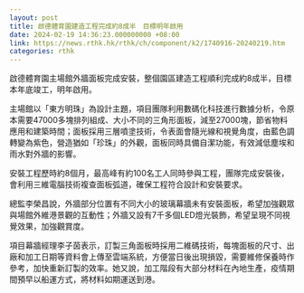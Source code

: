 ```yaml
---
layout: post
title: 啟德體育園建造工程完成約8成半　目標明年啟用
date: 2024-02-19 14:36:23.000000000 +08:00
link: https://news.rthk.hk/rthk/ch/component/k2/1740916-20240219.htm
categories: rthk
---
```


啟德體育園主場館外牆面板完成安裝，整個園區建造工程順利完成約8成半，目標本年底竣工，明年啟用。

主場館以「東方明珠」為設計主題，項目團隊利用數碼化科技進行數據分析，令原本需要47000多塊排列組成、大小不同的三角形面板，減至27000塊，節省物料應用和建築時間；面板採用三層噴塗技術，令表面會隨光線和視覺角度，由藍色調轉變為紫色，營造猶如「珍珠」的外觀，面板同時具備自潔功能，有效減低塵埃和雨水對外牆的影響。

安裝工程歷時約8個月，最高峰有約100名工人同時參與工程，團隊完成安裝後，會利用三維電腦技術複查面板弧道，確保工程符合設計和安裝要求。

總監李榮昌說，外牆部分位置有不同大小的玻璃幕牆未有安裝面板，希望加強觀眾與場館外維港景觀的互動性；外牆又設有7千多個LED燈光裝飾，希望呈現不同視覺效果，加強觀賞度。

項目幕牆經理李子茵表示，訂製三角面板時採用二維碼技術，每塊面板的尺寸、出廠和加工日期等資料會上傳至雲端系統，方便當日後出現損毀，需要維修保養時作參考，加快重新訂製的效率。她又說，加工階段有大部分材料在內地生產，疫情期間預早以船運方式，將材料如期運送到港。
